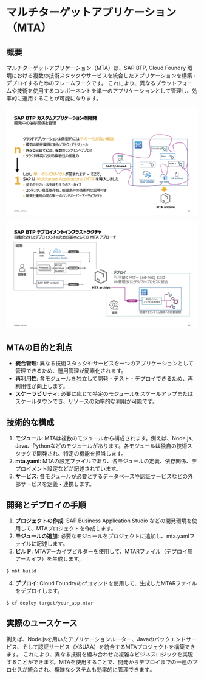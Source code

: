 # マルチターゲットアプリケーション（MTA）

## 概要

マルチターゲットアプリケーション（MTA）は、SAP BTP, Cloud Foundry 環境における複数の技術スタックやサービスを統合したアプリケーションを構築・デプロイするためのフレームワークです。
これにより、異なるプラットフォームや技術を使用するコンポーネントを単一のアプリケーションとして管理し、効率的に運用することが可能になります。

![MTA](../00_Assets/99_Column/02_MTA_01.png)

![MTA](../00_Assets/99_Column/03_MTA_02.png)

## MTAの目的と利点

- **統合管理**: 異なる技術スタックやサービスを一つのアプリケーションとして管理できるため、運用管理が簡素化されます。
- **再利用性**: 各モジュールを独立して開発・テスト・デプロイできるため、再利用性が向上します。
- **スケーラビリティ**: 必要に応じて特定のモジュールをスケールアップまたはスケールダウンでき、リソースの効率的な利用が可能です。

## 技術的な構成

1. **モジュール**: MTAは複数のモジュールから構成されます。例えば、Node.js、Java、Pythonなどのモジュールがあります。各モジュールは独自の技術スタックで開発され、特定の機能を担当します。
2. **mta.yaml**: MTAの設定ファイルであり、各モジュールの定義、依存関係、デプロイメント設定などが記述されています。
3. **サービス**: 各モジュールが必要とするデータベースや認証サービスなどの外部サービスを定義・連携します。

## 開発とデプロイの手順

1. **プロジェクトの作成**: SAP Business Application Studio などの開発環境を使用して、MTAプロジェクトを作成します。
2. **モジュールの追加**: 必要なモジュールをプロジェクトに追加し、mta.yamlファイルに記述します。
3. **ビルド**: MTAアーカイブビルダーを使用して、MTARファイル（デプロイ用アーカイブ）を生成します。
```shell
$ mbt build
```
4. **デプロイ**: Cloud Foundryのcfコマンドを使用して、生成したMTARファイルをデプロイします。
```shell
$ cf deploy target/your_app.mtar
```

## 実際のユースケース
例えば、Node.jsを用いたアプリケーションルーター、Javaのバックエンドサービス、そして認証サービス（XSUAA）を統合するMTAプロジェクトを構築できます。
これにより、異なる技術を組み合わせた複雑なビジネスロジックを実現することができます。MTAを使用することで、開発からデプロイまでの一連のプロセスが統合され、複雑なシステムも効率的に管理できます​。


